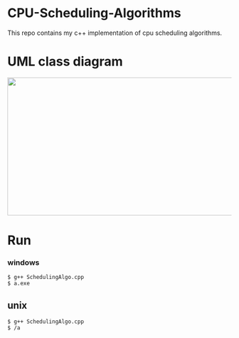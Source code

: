 # CPU-Scheduling-Algorithms
This repo contains my c++ implementation of cpu scheduling algorithms.

# UML class diagram

<img src="https://user-images.githubusercontent.com/43814196/136832612-ecf20334-f47a-476a-832c-adc5f85d8055.png" width="600" height="310" />


# Run
### windows
```
$ g++ SchedulingAlgo.cpp 
$ a.exe
```

## unix
```
$ g++ SchedulingAlgo.cpp 
$ /a

```
